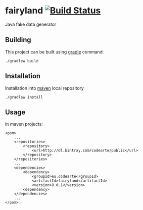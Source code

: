 fairyland [![Build Status](https://travis-ci.org/Codearte/fairyland.png)](https://travis-ci.org/Codearte/fairyland)
==============

Java fake data generator

Building
---------

This project can be built using [gradle](http://www.gradle.org/) command:

    ./gradlew build

Installation
------------

Installation into [maven](maven.apache.org) local repository

    ./gradlew install

Usage
-----

In maven projects:

    <pom>
        ...
        <repositories>
            <repository>
                <url>http://dl.bintray.com/codearte/public</url>
            </repository>
        </repositories>
        ...
        <dependencies>
            <dependency>
                <groupId>eu.codearte</groupId>
                <artifactId>fairyland</artifactId>
                <version>0.0.1</version>
            <dependency>
        </dependencies>
        ...
    </pom>
